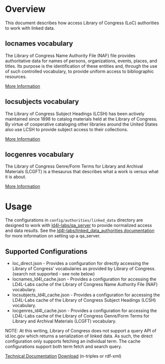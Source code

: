 # Overview

This document describes how access Library of Congress (LoC) authorities to work with linked data. 

## locnames vocabulary

The Library of Congress Name Authority File (NAF) file provides authoritative data for names of persons, organizations, events, places, and titles. Its purpose is the identification of these entities and, through the use of such controlled vocabulary, to provide uniform access to bibliographic resources.

[More Information](http://id.loc.gov/authorities/names.html)

## locsubjects vocabulary

The Library of Congress Subject Headings (LCSH) has been actively maintained since 1898 to catalog materials held at the Library of Congress. By virtue of cooperative cataloging other libraries around the United States also use LCSH to provide subject access to their collections.

[More Information](http://id.loc.gov/authorities/subjects.html)

## locgenres vocabulary

The Library of Congress Genre/Form Terms for Library and Archival Materials (LCGFT) is a thesaurus that describes what a work is versus what it is about.

[More Information](http://id.loc.gov/authorities/genreForms.html)


# Usage

The configurations in `config/authorities/linked_data` directory are designed to work with [ld4l-labs/qa_server](https://github.com/ld4l-labs/qa_server) to provide normalized access and data results.  See the [ld4l-labs/linked_data_authorities documentation](https://github.com/ld4l-labs/linked_data_authorities/blob/master/README.md) for more information on setting up a qa_server.

## Supported Configurations

* loc_direct.json - Provides a configuration for directly accessing the Library of Congress' vocabularies as provided by Library of Congress. (search not supported - see note below)
* locnames_ld4l_cache.json - Provides a configuration for accessing the LD4L-Labs cache of the Library of Congress Name Authority File (NAF) vocabulary.
* locsubjects_ld4l_cache.json - Provides a configuration for accessing the LD4L-Labs cache of the Library of Congress Subject Headings (LCSH) vocabulary.
* locgenres_ld4l_cache.json - Provides a configuration for accessing the LD4L-Labs cache of the Library of Congress Genre/Form Terms for Library and Archival Materials (LCGFT) vocabulary.

NOTE: At this writing, Library of Congress does not support a query API of id.loc.gov which returns a serialization of linked data.  As such, the direct configuration only supports fetching an individual term.  The cache configurations support both term fetch and search query.

[Technical Documentation](http://id.loc.gov/techcenter/)
[Download](http://id.loc.gov/download/) (n-triples or rdf-xml)
